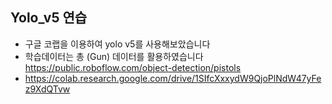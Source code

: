 ## Yolo_v5 연습

- 구글 코랩을 이용하여 yolo v5를 사용해보았습니다
- 학습데이터는 총 (Gun) 데이터를 활용하였습니다 https://public.roboflow.com/object-detection/pistols
- https://colab.research.google.com/drive/1SIfcXxxydW9QjoPlNdW47yFez9XdQTvw
